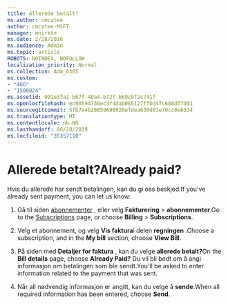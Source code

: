 ```yaml
---
title: Allerede betalt?
ms.author: cmcatee
author: cmcatee-MSFT
manager: mnirkhe
ms.date: 2/28/2018
ms.audience: Admin
ms.topic: article
ROBOTS: NOINDEX, NOFOLLOW
localization_priority: Normal
ms.collection: Adm_O365
ms.custom:
- "466"
- "1500024"
ms.assetid: 091e3fa1-b67f-40a4-b72f-b69c9f2c741f
ms.openlocfilehash: ec00594736ec3f4dab085127ffbd4fc688df7d01
ms.sourcegitcommit: 5fb7a4b28859690020efdea630d03e70cc0e6334
ms.translationtype: MT
ms.contentlocale: nb-NO
ms.lasthandoff: 06/28/2019
ms.locfileid: "35357110"
---
```

# <a name="already-paid"></a><span data-ttu-id="c0804-102">Allerede betalt?</span><span class="sxs-lookup"><span data-stu-id="c0804-102">Already paid?</span></span>

<span data-ttu-id="c0804-103">Hvis du allerede har sendt betalingen, kan du gi oss beskjed:</span><span class="sxs-lookup"><span data-stu-id="c0804-103">If you've already sent payment, you can let us know:</span></span>
  
1. <span data-ttu-id="c0804-104">Gå til siden [abonnementer](https://go.microsoft.com/fwlink/p/?linkid=842054) , eller velg **Fakturering** \> **abonnementer**.</span><span class="sxs-lookup"><span data-stu-id="c0804-104">Go to the [Subscriptions](https://go.microsoft.com/fwlink/p/?linkid=842054) page, or choose **Billing** \> **Subscriptions**.</span></span>

2. <span data-ttu-id="c0804-105">Velg et abonnement, og velg **Vis faktura**i delen **regningen** .</span><span class="sxs-lookup"><span data-stu-id="c0804-105">Choose a subscription, and in the **My bill** section, choose **View Bill**.</span></span>

3. <span data-ttu-id="c0804-106">På siden med **Detaljer for faktura** , kan du velge **allerede betalt?**</span><span class="sxs-lookup"><span data-stu-id="c0804-106">On the **Bill details** page, choose **Already Paid?**</span></span> <span data-ttu-id="c0804-107">Du vil bli bedt om å angi informasjon om betalingen som ble sendt.</span><span class="sxs-lookup"><span data-stu-id="c0804-107">You'll be asked to enter information related to the payment that was sent.</span></span>

4. <span data-ttu-id="c0804-108">Når all nødvendig informasjon er angitt, kan du velge å **sende**.</span><span class="sxs-lookup"><span data-stu-id="c0804-108">When all required information has been entered, choose **Send**.</span></span>
